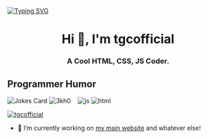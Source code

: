 <a href="https://git.io/typing-svg"><img src="https://readme-typing-svg.herokuapp.com?font=Fira+Code&pause=1000&color=9D36F7&width=435&lines=Hello!+I+am+TGC!;HTML+Coder;CSS+Coder;JS+Coder;Owner+of+the+best+game+site!" alt="Typing SVG" /></a>

<h1 align="center">Hi 👋, I'm tgcofficial</h1>
<h3 align="center">A Cool HTML, CSS, JS Coder.</h3>
<h2>Programmer Humor</h2>
<img src="https://readme-jokes.vercel.app/api" alt="Jokes Card" />
  <img src="https://komarev.com/ghpvc/?username=tgcofficial&label=Profile Visitors&color=9D36F7&style=flat" alt="3kh0" />
  <img alt="" src="https://img.shields.io/badge/Discord-saturn%230020-red/?logo=discord&color=7289DA">
  <img alt="" src="https://img.shields.io/badge/Listens%20to-Spotify-blue/?logo=spotify&logoColor=warning&color=1DB954">
  <img alt="" src="https://img.shields.io/badge/Editor-VS%20Code-blue/?logo=visualstudiocode&logoColor=blue&color=blue">
  <img src="https://img.shields.io/badge/Knows-JavaScript-blue/?logo=javascript&logoColor=warning&color=yellow" alt="js">
  <img src="https://img.shields.io/badge/Knows-HTML-blue/?logo=html5&logoColor=warning&color=orange" alt="html">
<p align="left"> <a href="https://github.com/ryo-ma/github-profile-trophy"><img src="https://github-profile-trophy.vercel.app/?username=tgcofficial&no-frame=trueno-bg=true" alt="tgcofficial" /></a> </p>

- 🔭 I’m currently working on [my main website](https://github.com/tgcofficial/tgcofficial.github.io) and whatever else!
<p align="left">
